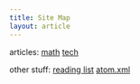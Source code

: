 ```yaml
---
title: Site Map
layout: article
---
```


articles:
<a href="/math">math</a>
<a href="/tech">tech</a>

other stuff:
<a href="reading">reading list</a>
<a href="atom">atom.xml</a>
